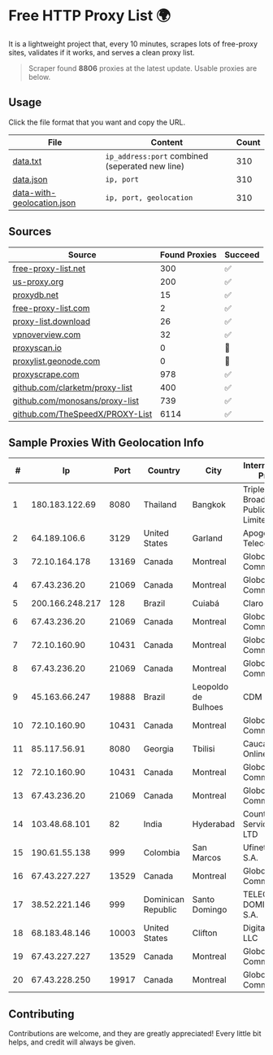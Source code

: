 
# Free HTTP Proxy List 🌍

It is a lightweight project that, every 10 minutes, scrapes lots of free-proxy sites, validates if it works, and serves a clean proxy list.


> Scraper found **8806** proxies at the latest update. Usable proxies are below.

## Usage

Click the file format that you want and copy the URL.


|File|Content|Count|
|----|-------|-----|
|[data.txt](https://raw.githubusercontent.com/themiralay/Proxy-List-World/master/data.txt)|`ip_address:port` combined (seperated new line)|310|
|[data.json](https://raw.githubusercontent.com/themiralay/Proxy-List-World/master/data.json)|`ip, port`|310|
|[data-with-geolocation.json](https://raw.githubusercontent.com/themiralay/Proxy-List-World/master/data-with-geolocation.json)|`ip, port, geolocation`|310|

## Sources

|Source|Found Proxies|Succeed|
|------|-------------|-------|
|[free-proxy-list.net](https://free-proxy-list.net)|300|✅|
|[us-proxy.org](https://www.us-proxy.org)|200|✅|
|[proxydb.net](http://proxydb.net)|15|✅|
|[free-proxy-list.com](https://free-proxy-list.com/?page=&port=&type%5B%5D=http&type%5B%5D=https&up_time=0&search=Search)|2|✅|
|[proxy-list.download](https://www.proxy-list.download/HTTP)|26|✅|
|[vpnoverview.com](https://vpnoverview.com/privacy/anonymous-browsing/free-proxy-servers)|32|✅|
|[proxyscan.io](https://www.proxyscan.io)|0|🚫|
|[proxylist.geonode.com](https://proxylist.geonode.com/api/proxy-list?limit=300&page=1&sort_by=lastChecked&sort_type=desc&protocols=http,https)|0|🚫|
|[proxyscrape.com](https://api.proxyscrape.com/v2/?request=displayproxies&protocol=http&timeout=10000&country=all&ssl=all&anonymity=all)|978|✅|
|[github.com/clarketm/proxy-list](https://raw.githubusercontent.com/clarketm/proxy-list/master/proxy-list-raw.txt)|400|✅|
|[github.com/monosans/proxy-list](https://raw.githubusercontent.com/monosans/proxy-list/main/proxies/http.txt)|739|✅|
|[github.com/TheSpeedX/PROXY-List](https://raw.githubusercontent.com/TheSpeedX/PROXY-List/master/http.txt)|6114|✅|


## Sample Proxies With Geolocation Info

|#|Ip|Port|Country|City|Internet Service Provider|
|-|--|----|-------|----|-------------------------|
|1|180.183.122.69|8080|Thailand|Bangkok|Triple T Broadband Public Company Limited|
|2|64.189.106.6|3129|United States|Garland|Apogee Telecom Inc.|
|3|72.10.164.178|13169|Canada|Montreal|GloboTech Communications|
|4|67.43.236.20|21069|Canada|Montreal|GloboTech Communications|
|5|200.166.248.217|128|Brazil|Cuiabá|Claro S.A|
|6|67.43.236.20|21069|Canada|Montreal|GloboTech Communications|
|7|72.10.160.90|10431|Canada|Montreal|GloboTech Communications|
|8|67.43.236.20|21069|Canada|Montreal|GloboTech Communications|
|9|45.163.66.247|19888|Brazil|Leopoldo de Bulhoes|CDM TELECOM|
|10|72.10.160.90|10431|Canada|Montreal|GloboTech Communications|
|11|85.117.56.91|8080|Georgia|Tbilisi|Caucasus Online Ltd.|
|12|72.10.160.90|10431|Canada|Montreal|GloboTech Communications|
|13|67.43.236.20|21069|Canada|Montreal|GloboTech Communications|
|14|103.48.68.101|82|India|Hyderabad|Country Online Services PVT LTD|
|15|190.61.55.138|999|Colombia|San Marcos|Ufinet Panama S.A.|
|16|67.43.227.227|13529|Canada|Montreal|GloboTech Communications|
|17|38.52.221.146|999|Dominican Republic|Santo Domingo|TELECABLE DOMINICANO, S.A.|
|18|68.183.48.146|10003|United States|Clifton|DigitalOcean, LLC|
|19|67.43.227.227|13529|Canada|Montreal|GloboTech Communications|
|20|67.43.228.250|19917|Canada|Montreal|GloboTech Communications|



## Contributing

Contributions are welcome, and they are greatly appreciated! Every
little bit helps, and credit will always be given.

